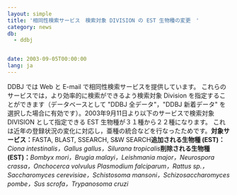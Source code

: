 ```yaml
---
layout: simple
title: '相同性検索サービス　検索対象 DIVISION の EST 生物種の変更　'
category: news
db:
  - ddbj


date: 2003-09-05T00:00:00
lang: ja
---
```


<html>DDBJ では Web と E-mail で相同性検索サービスを提供しています。 これらのサービスでは，より効率的に検索ができるよう検索対象 Division を指定することができます（データベースとして "DDBJ 全データ"，"DDBJ 新着データ" を選択した場合に有効です）。2003年9月11日より以下のサービスで検索対象 DIVISION として指定できる EST 生物種が３１種から２２種になります。 これは近年の登録状況の変化に対応し，亜種の統合などを行なったためです。<b>対象サービス：</b>FASTA, BLAST, SSEARCH, S&amp;W SEARCH<b>追加される生物種 (EST)：</b><i>Ciona intestinalis，Gallus gallus，Silurana tropicalis</i><b>削除される生物種 (EST)：</b><i>Bombyx mori，Brugia malayi，Leishmania major，Neurospora crassa，Onchocerca volvulus Plasmodium falciparum，Rattus sp.，Saccharomyces cerevisiae，Schistosoma mansoni，Schizosaccharomyces pombe，Sus scrofa，Trypanosoma cruzi</i></html>
